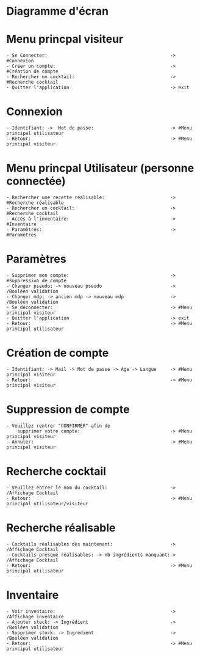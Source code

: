 # Diagramme d'écran

# Menu princpal visiteur
    - Se Connecter:                                             -> #Connexion
    - Créer un compte:                                          -> #Création de compte
    - Rechercher un cocktail:                                   -> #Recherche cocktail
    - Quitter l'application                                     -> exit

# Connexion
    - Identifiant: ->  Mot de passe:                            -> #Menu principal utilisateur
    - Retour:                                                   -> #Menu principal visiteur

# Menu princpal Utilisateur (personne connectée)
    - Rechercher une recette réalisable:                        -> #Recherche réalisable
    - Rechercher un cocktail:                                   -> #Recherche cocktail
    - Accès à l'inventaire:                                     -> #Inventaire
    - Paramètres:                                               -> #Paramètres

# Paramètres
    - Supprimer mon compte:                                     -> #Suppression de compte
    - Changer pseudo: -> nouveau pseudo                         -> /Booléen validation
    - Changer mdp: -> ancien mdp -> nouveau mdp                 -> /Booléen validation
    - Se déconnecter:                                           -> #Menu principal visiteur
    - Quitter l'application                                     -> exit
    - Retour:                                                   -> #Menu principal utilisateur


# Création de compte
    - Identifiant: -> Mail -> Mot de passe -> Age -> Langue     -> #Menu principal visiteur
    - Retour:                                                   -> #Menu principal visiteur

# Suppression de compte
    - Veuillez rentrer "CONFIRMER" afin de
        supprimer votre compte:                                 -> #Menu principal visiteur
    - Annuler:                                                  -> #Menu principal visiteur

# Recherche cocktail
    - Veuillez entrer le nom du cocktail:                       -> /Affichage Cocktail
    - Retour:                                                   -> #Menu principal utilisateur/visiteur

# Recherche réalisable
    - Cocktails réalisables dès maintenant:                     -> /Affichage Cocktail
    - Cocktails presque réalisables: -> nb ingrédients manquant:-> /Affichage Cocktail
    - Retour:                                                   -> #Menu principal utilisateur

# Inventaire
    - Voir inventaire:                                          -> /Affichage inventaire
    - Ajouter stock: -> Ingrédient                              -> /Booléen validation
    - Supprimer stock: -> Ingrédient                            -> /Booléen validation
    - Retour:                                                   -> #Menu principal utilisateur
